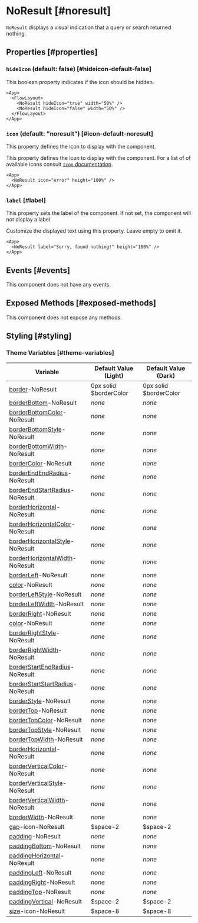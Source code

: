 # NoResult [#noresult]

`NoResult` displays a visual indication that a query or search returned nothing.

## Properties [#properties]

### `hideIcon` (default: false) [#hideicon-default-false]

This boolean property indicates if the icon should be hidden.

```xmlui-pg copy display name="Example: hideIcon"
<App>
  <FlowLayout>
    <NoResult hideIcon="true" width="50%" />
    <NoResult hideIcon="false" width="50%" />
  </FlowLayout>
</App>
```

### `icon` (default: "noresult") [#icon-default-noresult]

This property defines the icon to display with the component.

This property defines the icon to display with the component. For a list of of available icons consult [`Icon` documentation](./Icon.mdx).

```xmlui-pg copy display name="Example: icon"
<App>
  <NoResult icon="error" height="100%" />
</App>
```

### `label` [#label]

This property sets the label of the component.  If not set, the component will not display a label.

Customize the displayed text using this property. Leave empty to omit it.

```xmlui-pg copy display name="Example: label"
<App>
  <NoResult label="Sorry, found nothing!" height="100%" />
</App>
```

## Events [#events]

This component does not have any events.

## Exposed Methods [#exposed-methods]

This component does not expose any methods.

## Styling [#styling]

### Theme Variables [#theme-variables]

| Variable | Default Value (Light) | Default Value (Dark) |
| --- | --- | --- |
| [border](../styles-and-themes/common-units/#border)-NoResult | 0px solid $borderColor | 0px solid $borderColor |
| [borderBottom](../styles-and-themes/common-units/#border)-NoResult | *none* | *none* |
| [borderBottomColor](../styles-and-themes/common-units/#color)-NoResult | *none* | *none* |
| [borderBottomStyle](../styles-and-themes/common-units/#border-style)-NoResult | *none* | *none* |
| [borderBottomWidth](../styles-and-themes/common-units/#size)-NoResult | *none* | *none* |
| [borderColor](../styles-and-themes/common-units/#color)-NoResult | *none* | *none* |
| [borderEndEndRadius](../styles-and-themes/common-units/#border-rounding)-NoResult | *none* | *none* |
| [borderEndStartRadius](../styles-and-themes/common-units/#border-rounding)-NoResult | *none* | *none* |
| [borderHorizontal](../styles-and-themes/common-units/#border)-NoResult | *none* | *none* |
| [borderHorizontalColor](../styles-and-themes/common-units/#color)-NoResult | *none* | *none* |
| [borderHorizontalStyle](../styles-and-themes/common-units/#border-style)-NoResult | *none* | *none* |
| [borderHorizontalWidth](../styles-and-themes/common-units/#size)-NoResult | *none* | *none* |
| [borderLeft](../styles-and-themes/common-units/#border)-NoResult | *none* | *none* |
| [color](../styles-and-themes/common-units/#color)-NoResult | *none* | *none* |
| [borderLeftStyle](../styles-and-themes/common-units/#border-style)-NoResult | *none* | *none* |
| [borderLeftWidth](../styles-and-themes/common-units/#size)-NoResult | *none* | *none* |
| [borderRight](../styles-and-themes/common-units/#border)-NoResult | *none* | *none* |
| [color](../styles-and-themes/common-units/#color)-NoResult | *none* | *none* |
| [borderRightStyle](../styles-and-themes/common-units/#border-style)-NoResult | *none* | *none* |
| [borderRightWidth](../styles-and-themes/common-units/#size)-NoResult | *none* | *none* |
| [borderStartEndRadius](../styles-and-themes/common-units/#border-rounding)-NoResult | *none* | *none* |
| [borderStartStartRadius](../styles-and-themes/common-units/#border-rounding)-NoResult | *none* | *none* |
| [borderStyle](../styles-and-themes/common-units/#border-style)-NoResult | *none* | *none* |
| [borderTop](../styles-and-themes/common-units/#border)-NoResult | *none* | *none* |
| [borderTopColor](../styles-and-themes/common-units/#color)-NoResult | *none* | *none* |
| [borderTopStyle](../styles-and-themes/common-units/#border-style)-NoResult | *none* | *none* |
| [borderTopWidth](../styles-and-themes/common-units/#size)-NoResult | *none* | *none* |
| [borderHorizontal](../styles-and-themes/common-units/#border)-NoResult | *none* | *none* |
| [borderVerticalColor](../styles-and-themes/common-units/#color)-NoResult | *none* | *none* |
| [borderVerticalStyle](../styles-and-themes/common-units/#border-style)-NoResult | *none* | *none* |
| [borderVerticalWidth](../styles-and-themes/common-units/#size)-NoResult | *none* | *none* |
| [borderWidth](../styles-and-themes/common-units/#size)-NoResult | *none* | *none* |
| [gap](../styles-and-themes/common-units/#size)-icon-NoResult | $space-2 | $space-2 |
| [padding](../styles-and-themes/common-units/#size)-NoResult | *none* | *none* |
| [paddingBottom](../styles-and-themes/common-units/#size)-NoResult | *none* | *none* |
| [paddingHorizontal](../styles-and-themes/common-units/#size)-NoResult | *none* | *none* |
| [paddingLeft](../styles-and-themes/common-units/#size)-NoResult | *none* | *none* |
| [paddingRight](../styles-and-themes/common-units/#size)-NoResult | *none* | *none* |
| [paddingTop](../styles-and-themes/common-units/#size)-NoResult | *none* | *none* |
| [paddingVertical](../styles-and-themes/common-units/#size)-NoResult | $space-2 | $space-2 |
| [size](../styles-and-themes/common-units/#size)-icon-NoResult | $space-8 | $space-8 |

